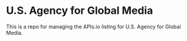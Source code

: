 # U.S. Agency for Global Media
This is a repo for managing the APIs.io listing for U.S. Agency for Global Media.